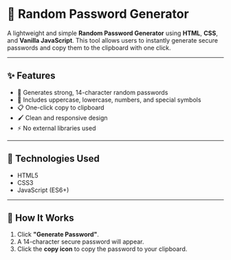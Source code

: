 # 🔐 Random Password Generator

A lightweight and simple **Random Password Generator** using **HTML**, **CSS**, and **Vanilla JavaScript**. This tool allows users to instantly generate secure passwords and copy them to the clipboard with one click.

---

## ✨ Features

- 🔐 Generates strong, 14-character random passwords
- 🧠 Includes uppercase, lowercase, numbers, and special symbols
- 📋 One-click copy to clipboard
- 🖌️ Clean and responsive design
- ⚡ No external libraries used

---

## 🔧 Technologies Used

- HTML5
- CSS3
- JavaScript (ES6+)

---

## 🧪 How It Works

1. Click **"Generate Password"**.
2. A 14-character secure password will appear.
3. Click the **copy icon** to copy the password to your clipboard.



